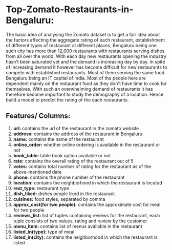 # Top-Zomato-Restaurants-in-Bengaluru:
The basic idea of analysing the Zomato dataset is to get a fair idea about the factors affecting the aggregate rating of each restaurant, establishment of different types of restaurant at different places, Bengaluru being one such city has more than 12,000 restaurants with restaurants serving dishes from all over the world. With each day new restaurants opening the industry hasn’t been saturated yet and the demand is increasing day by day. In spite of increasing demand it however has become difficult for new restaurants to compete with established restaurants. Most of them serving the same food. Bengaluru being an IT capital of India. Most of the people here are dependent mainly on the restaurant food as they don't have time to cook for themselves. With such an overwhelming demand of restaurants it has therefore become important to study the demography of a location. Hence build a model to predict the rating of the each restaurants.

## Features/ Columns:
1. **url:** contains the url of the restaurant in the zomato website
2. **address:** contains the address of the restaurant in Bengaluru
3. **name:** contains the name of the restaurant
4. **online_order:** whether online ordering is available in the restaurant or not
5. **book_table:** table book option available or not
6. **rate:** contains the overall rating of the restaurant out of 5
7. **votes:** contains total number of rating for the restaurant as of the above-mentioned date
8. **phone:** contains the phone number of the restaurant
9. **location:** contains the neighborhood in which the restaurant is located
10. **rest_type:** restaurant type
11. **dish_liked:** dishes people liked in the restaurant
12. **cuisines:** food styles, separated by comma
13. **approx_cost(for two people):** contains the approximate cost for meal for two people
14. **reviews_list:** list of tuples containing reviews for the restaurant, each tuple consists of two values, rating and review by the customer
15. **menu_item:** contains list of menus available in the restaurant
16. **listed_in(type):** type of meal
17. **listed_in(city):** contains the neighborhood in which the restaurant is listed

